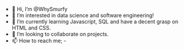 - 👋 Hi, I’m @WhySmurfy
- 👀 I’m interested in data science and software engineering!
- 🌱 I’m currently learning Javascript, SQL and have a decent grasp on HTML and CSS.
- 💞️ I’m looking to collaborate on projects.
- 📫 How to reach me; -

